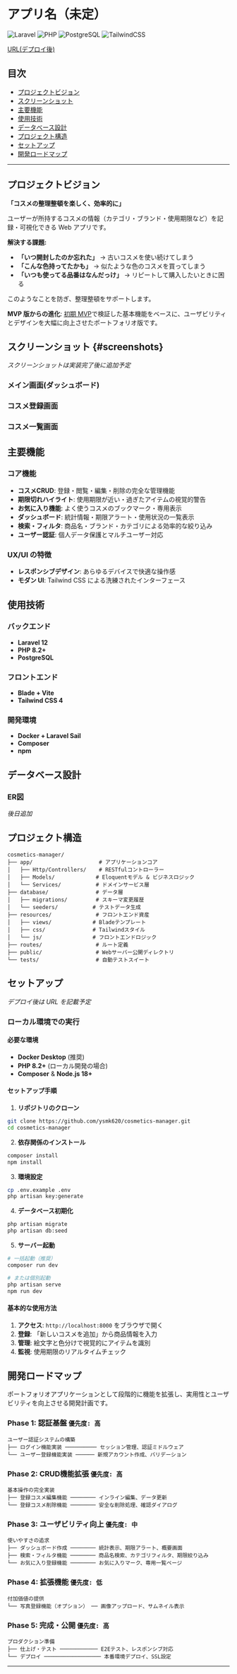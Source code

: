 # アプリ名（未定）

![Laravel](https://img.shields.io/badge/Laravel-12-FF2D20?style=flat-square&logo=laravel)
![PHP](https://img.shields.io/badge/PHP-8.2+-777BB4?style=flat-square&logo=php)
![PostgreSQL](https://img.shields.io/badge/PostgreSQL-Database-336791?style=flat-square&logo=postgresql)
![TailwindCSS](https://img.shields.io/badge/Tailwind-CSS-38B2AC?style=flat-square&logo=tailwind-css)

[URL(デプロイ後)](#)

## 目次

- [プロジェクトビジョン](#プロジェクトビジョン)
- [スクリーンショット](#screenshots)
- [主要機能](#主要機能)
- [使用技術](#使用技術)
- [データベース設計](#データベース設計)
- [プロジェクト構造](#プロジェクト構造)
- [セットアップ](#セットアップ)
- [開発ロードマップ](#開発ロードマップ)

---

## プロジェクトビジョン

**「コスメの整理整頓を楽しく、効率的に」**

ユーザーが所持するコスメの情報（カテゴリ・ブランド・使用期限など）を記録・可視化できる Web アプリです。

**解決する課題:**

-   **「いつ開封したのか忘れた」** → 古いコスメを使い続けてしまう
-   **「こんな色持ってたかも」** → 似たような色のコスメを買ってしまう
-   **「いつも使ってる品番はなんだっけ」** → リピートして購入したいときに困る

このようなことを防ぎ、整理整頓をサポートします。

**MVP 版からの進化**: [初期 MVP](https://github.com/ysmk620/mvp-app)で検証した基本機能をベースに、ユーザビリティとデザインを大幅に向上させたポートフォリオ版です。

## スクリーンショット {#screenshots}

_スクリーンショットは実装完了後に追加予定_

### メイン画面(ダッシュボード)


### コスメ登録画面



### コスメ一覧画面


## 主要機能

### コア機能

-   **コスメCRUD**: 登録・閲覧・編集・削除の完全な管理機能
-   **期限切れハイライト**: 使用期限が近い・過ぎたアイテムの視覚的警告
-   **お気に入り機能**: よく使うコスメのブックマーク・専用表示
-   **ダッシュボード**: 統計情報・期限アラート・使用状況の一覧表示
-   **検索・フィルタ**: 商品名・ブランド・カテゴリによる効率的な絞り込み
-   **ユーザー認証**: 個人データ保護とマルチユーザー対応

### UX/UI の特徴

-   **レスポンシブデザイン**: あらゆるデバイスで快適な操作感
-   **モダン UI**: Tailwind CSS による洗練されたインターフェース

## 使用技術

### バックエンド

-   **Laravel 12**
-   **PHP 8.2+**
-   **PostgreSQL**

### フロントエンド

-   **Blade + Vite**
-   **Tailwind CSS 4**

### 開発環境

-   **Docker + Laravel Sail**
-   **Composer**
-   **npm**

## データベース設計

### ER図

_後日追加_


## プロジェクト構造

```
cosmetics-manager/
├── app/                     # アプリケーションコア
│   ├── Http/Controllers/    # RESTfulコントローラー
│   ├── Models/             # Eloquentモデル & ビジネスロジック
│   └── Services/           # ドメインサービス層
├── database/               # データ層
│   ├── migrations/         # スキーマ変更履歴
│   └── seeders/           # テストデータ生成
├── resources/              # フロントエンド資産
│   ├── views/             # Bladeテンプレート
│   ├── css/               # Tailwindスタイル
│   └── js/                # フロントエンドロジック
├── routes/                 # ルート定義
├── public/                 # Webサーバー公開ディレクトリ
└── tests/                  # 自動テストスイート
```

## セットアップ

_デプロイ後は URL を記載予定_

### ローカル環境での実行

#### 必要な環境

-   **Docker Desktop** (推奨)
-   **PHP 8.2+** (ローカル開発の場合)
-   **Composer** & **Node.js 18+**

#### セットアップ手順

1. **リポジトリのクローン**

```bash
git clone https://github.com/ysmk620/cosmetics-manager.git
cd cosmetics-manager
```

2. **依存関係のインストール**

```bash
composer install
npm install
```

3. **環境設定**

```bash
cp .env.example .env
php artisan key:generate
```

4. **データベース初期化**

```bash
php artisan migrate
php artisan db:seed
```

5. **サーバー起動**

```bash
# 一括起動（推奨）
composer run dev

# または個別起動
php artisan serve
npm run dev
```

#### 基本的な使用方法

1. **アクセス**: `http://localhost:8000` をブラウザで開く
2. **登録**: 「新しいコスメを追加」から商品情報を入力
3. **管理**: 絵文字と色分けで視覚的にアイテムを識別
4. **監視**: 使用期限のリアルタイムチェック

## 開発ロードマップ

ポートフォリオアプリケーションとして段階的に機能を拡張し、実用性とユーザビリティを向上させる開発計画です。

### Phase 1: 認証基盤 `優先度: 高`

```
ユーザー認証システムの構築
├── ログイン機能実装 ────────── セッション管理、認証ミドルウェア
└── ユーザー登録機能実装 ────── 新規アカウント作成、バリデーション
```

### Phase 2: CRUD機能拡張 `優先度: 高`

```
基本操作の完全実装
├── 登録コスメ編集機能 ──────── インライン編集、データ更新
└── 登録コスメ削除機能 ──────── 安全な削除処理、確認ダイアログ
```

### Phase 3: ユーザビリティ向上 `優先度: 中`

```
使いやすさの追求
├── ダッシュボード作成 ──────── 統計表示、期限アラート、概要画面
├── 検索・フィルタ機能 ──────── 商品名検索、カテゴリフィルタ、期限絞り込み
└── お気に入り登録機能 ──────── お気に入りマーク、専用一覧ページ
```

### Phase 4: 拡張機能 `優先度: 低`

```
付加価値の提供
└── 写真登録機能（オプション） ── 画像アップロード、サムネイル表示
```

### Phase 5: 完成・公開 `優先度: 高`

```
プロダクション準備
├── 仕上げ・テスト ──────────── E2Eテスト、レスポンシブ対応
└── デプロイ ────────────────── 本番環境デプロイ、SSL設定
```

---



